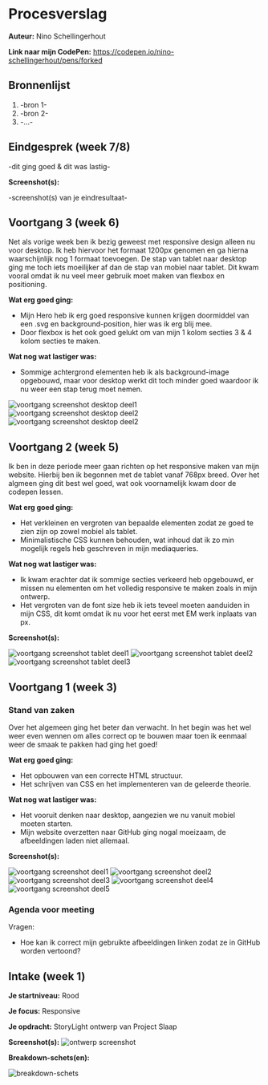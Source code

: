 # Procesverslag
**Auteur:** Nino Schellingerhout

**Link naar mijn CodePen:** https://codepen.io/nino-schellingerhout/pens/forked


## Bronnenlijst
1. -bron 1-
2. -bron 2-
3. -...-



## Eindgesprek (week 7/8)

-dit ging goed & dit was lastig-

**Screenshot(s):**

-screenshot(s) van je eindresultaat-



## Voortgang 3 (week 6)

Net als vorige week ben ik bezig geweest met responsive design alleen nu voor desktop. Ik heb hiervoor het formaat 1200px genomen en ga hierna waarschijnlijk nog 1 formaat toevoegen. De stap van tablet naar desktop ging me toch iets moeilijker af dan de stap van mobiel naar tablet.
Dit kwam vooral omdat ik nu veel meer gebruik moet maken van flexbox en positioning.

**Wat erg goed ging:**
- Mijn Hero heb ik erg goed responsive kunnen krijgen doormiddel van een .svg en background-position, hier was ik erg blij mee.
- Door flexbox is het ook goed gelukt om van mijn 1 kolom secties 3 & 4 kolom secties te maken.

**Wat nog wat lastiger was:**
- Sommige achtergrond elementen heb ik als background-image opgebouwd, maar voor desktop werkt dit toch minder goed waardoor ik nu weer een stap terug moet nemen.

![voortgang screenshot desktop deel1](images/desktop-screen1.png)
![voortgang screenshot desktop deel2](images/desktop-screen2.png)
![voortgang screenshot desktop deel2](images/desktop-screen3.png)


## Voortgang 2 (week 5)

Ik ben in deze periode meer gaan richten op het responsive maken van mijn website. Hierbij ben ik begonnen met de tablet vanaf 768px breed.
Over het algmeen ging dit best wel goed, wat ook voornamelijk kwam door de codepen lessen.

**Wat erg goed ging:**
- Het verkleinen en vergroten van bepaalde elementen zodat ze goed te zien zijn op zowel mobiel als tablet.
- Minimalistische CSS kunnen behouden, wat inhoud dat ik zo min mogelijk regels heb geschreven in mijn mediaqueries.

**Wat nog wat lastiger was:**
- Ik kwam erachter dat ik sommige secties verkeerd heb opgebouwd, er missen nu elementen om het volledig responsive te maken zoals in mijn ontwerp.
- Het vergroten van de font size heb ik iets teveel moeten aanduiden in mijn CSS, dit komt omdat ik nu voor het eerst met EM werk inplaats van px.

**Screenshot(s):**

![voortgang screenshot tablet deel1](images/tablet-screen1.png)
![voortgang screenshot tablet deel2](images/tablet-screen2.png)
![voortgang screenshot tablet deel3](images/tablet-screen3.png)

## Voortgang 1 (week 3)

### Stand van zaken

Over het algemeen ging het beter dan verwacht. In het begin was het wel weer even wennen om alles correct op te bouwen maar toen ik eenmaal weer de smaak te pakken had ging het goed!

**Wat erg goed ging:**
- Het opbouwen van een correcte HTML structuur.
- Het schrijven van CSS en het implementeren van de geleerde theorie.

**Wat nog wat lastiger was:**
- Het vooruit denken naar desktop, aangezien we nu vanuit mobiel moeten starten.
- Mijn website overzetten naar GitHub ging nogal moeizaam, de afbeeldingen laden niet allemaal.

**Screenshot(s):**

![voortgang screenshot deel1](images/voortgang_screen1.png)
![voortgang screenshot deel2](images/voortgang_screen2.png)
![voortgang screenshot deel3](images/voortgang_screen3.png)
![voortgang screenshot deel4](images/voortgang_screen4.png)
![voortgang screenshot deel5](images/voortgang_screen5.png)

### Agenda voor meeting

Vragen:
- Hoe kan ik correct mijn gebruikte afbeeldingen linken zodat ze in GitHub worden vertoond?


## Intake (week 1)

**Je startniveau:** Rood

**Je focus:** Responsive

**Je opdracht:** StoryLight ontwerp van Project Slaap

**Screenshot(s):**
![ontwerp screenshot](images/StoryLight_Website.png)

**Breakdown-schets(en):**

![breakdown-schets](images/breakdown-schets.jpg)
